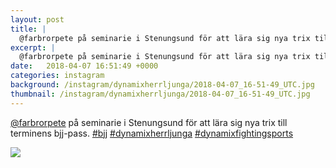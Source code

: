 ```yaml
---
layout: post
title: |
  @farbrorpete på seminarie i Stenungsund för att lära sig nya trix till terminens bjj-pass
excerpt: |
  @farbrorpete på seminarie i Stenungsund för att lära sig nya trix till terminens bjj-pass.   
date:   2018-04-07 16:51:49 +0000
categories: instagram
background: /instagram/dynamixherrljunga/2018-04-07_16-51-49_UTC.jpg
thumbnail: /instagram/dynamixherrljunga/2018-04-07_16-51-49_UTC.jpg
---
```

[@farbrorpete](https://www.instagram.com/farbrorpete/) på seminarie i Stenungsund för att lära sig nya trix till terminens bjj-pass. [#bjj](https://www.instagram.com/explore/tags/bjj/) [#dynamixherrljunga](https://www.instagram.com/explore/tags/dynamixherrljunga/) [#dynamixfightingsports](https://www.instagram.com/explore/tags/dynamixfightingsports/)



<img src='/www-dynamix-herrljunga/instagram/dynamixherrljunga/2018-04-07_16-51-49_UTC.jpg' class='img-fluid' />
